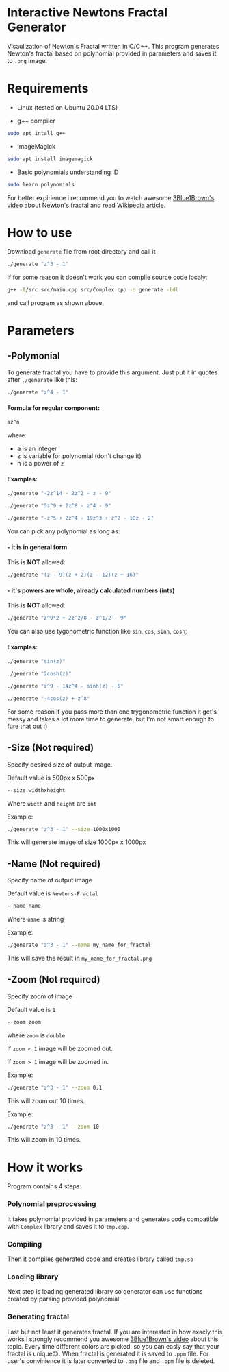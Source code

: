 # Interactive Newtons Fractal Generator

Visaulization of Newton's Fractal written in C/C++. This program generates Newton's fractal based on polynomial provided in parameters and saves it to `.png` image.

# Requirements

- Linux (tested on Ubuntu 20.04 LTS)

- g++ compiler
```bash
sudo apt intall g++
```

- ImageMagick
```bash
sudo apt install imagemagick
```

- Basic polynomials understanding :D
```bash
sudo learn polynomials
```

For better expirience i recommend you to watch awesome [3Blue1Brown's video](https://www.youtube.com/watch?v=-RdOwhmqP5s&t=709s) about Newton's fractal
and read [Wikipedia article](https://en.wikipedia.org/wiki/Newton_fractal).

# How to use 

Download `generate` file from root directory and call it
```bash
./generate "z^3 - 1"
```

If for some reason it doesn't work you can complie source code localy:

```bash
g++ -I/src src/main.cpp src/Complex.cpp -o generate -ldl
```
and call program as shown above.

# Parameters

## -Polymonial

To generate fractal you have to provide this argument.
Just put it in quotes after `./generate` like this:
```bash
./generate "z^4 - 1"
```

#### Formula for regular component:
```bash
az^n
```
where:
- a is an integer
- z is variable for polynomial (don't change it)
- n is a power of `z`

#### Examples:
```bash
./generate "-2z^14 - 2z^2 - z - 9"
```
```bash
./generate "5z^9 + 2z^8 - z^4 - 9"
```
```bash
./generate "-z^5 + 2z^4 - 19z^3 + z^2 - 18z - 2"
```

You can pick any polynomial as long as:
#### - it is in general form
This is **NOT** allowed:
```bash
./generate "(z - 9)(z + 2)(z - 12)(z + 16)"
```
#### - it's powers are whole, already calculated numbers (ints)
This is **NOT** allowed:
```bash
./generate "z^9*2 + 2z^2/8 - z^1/2 - 9"
```

You can also use tygonometric function like `sin`, `cos`, `sinh`, `cosh`;

#### Examples:
```bash
./generate "sin(z)"
```

```bash
./generate "2cosh(z)"
```

```bash
./generate "z^9 - 14z^4 - sinh(z) - 5"
```

```bash
./generate "-4cos(z) + z^8"
```

For some reason if you pass more than one trygonometric function it get's messy and takes a lot more time to generate, but I'm not smart enough to fure that out :)

## -Size (Not required)

Specify desired size of output image.

Default value is 500px x 500px

```bash
--size widthxheight
```

Where `width` and `height` are `int`

Example:

```bash
./generate "z^3 - 1" --size 1000x1000
```
This will generate image of size 1000px x 1000px

## -Name (Not required)

Specify name of output image

Default value is `Newtons-Fractal`

```bash
--name name
```
Where `name` is string

Example:

```bash
./generate "z^3 - 1" --name my_name_for_fractal
```
This will save the result in `my_name_for_fractal.png`

## -Zoom (Not required)

Specify zoom of image

Default value is `1`

```bash
--zoom zoom
```
where `zoom` is `double`

If `zoom < 1` image will be zoomed out.

If `zoom > 1` image will be zoomed in.

Example:
```bash
./generate "z^3 - 1" --zoom 0.1
```
This will zoom out 10 times.

Example:
```bash
./generate "z^3 - 1" --zoom 10
```
This will zoom in 10 times.

# How it works

Program contains 4 steps:

### Polynomial preprocessing
It takes polynomial provided in parameters and generates code compatible with `Complex` library and saves it to `tmp.cpp`.

### Compiling
Then it compiles generated code and creates library called `tmp.so`

### Loading library
Next step is loading generated library so generator can use functions created by parsing provided polynomial.

### Generating fractal
Last but not least it generates fractal. If you are interested in how exacly this works I strongly recommend you
awesome [3Blue1Brown's video](https://www.youtube.com/watch?v=-RdOwhmqP5s&t=709s) about this topic. Every time different colors are picked,
so you can easly say that your fractal is unique😊. When fractal is generated
it is saved to `.ppm` file. For user's convinience it is later converted to `.png` file and `.ppm` file is deleted.

